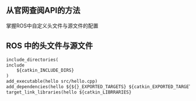 ## 从官网查阅API的方法

掌握ROS中自定义头文件与源文件的配置

## ROS 中的头文件与源文件

```txt
include_directories(
include
    ${catkin_INCLUDE_DIRS}
)
add_executable(hello src/hello.cpp)
add_dependencies(hello ${${}_EXPORTED_TARGETS} ${catkin_EXPORTED_TARGETS})
target_link_libraries(hello ${catkin_LIBRRARIES}
```